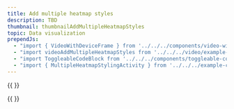 ```yaml
---
title: Add multiple heatmap styles
description: TBD
thumbnail: thumbnailAddMultipleHeatmapStyles
topic: Data visualization
prependJs:
  - "import { VideoWithDeviceFrame } from '../../../components/video-with-device-frame'"
  - "import videoAddMultipleHeatmapStyles from '../../../video/example-stylingheatmaps.mp4'"
  - "import ToggleableCodeBlock from '../../../components/toggleable-code-block'"
  - "import { MultipleHeatmapStylingActivity } from '../../../example-code/MultipleHeatmapStylingActivity.js'"
---
```


{{
  <VideoWithDeviceFrame 
    videoFile={videoAddMultipleHeatmapStyles}
    rotation="horizontal"
    device="pixel-2"
  />
}}

<!-- Any notes about this example would go here.  -->

{{
  <ToggleableCodeBlock 
    codeSnippet={MultipleHeatmapStylingActivity}
  />
}}
